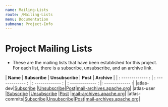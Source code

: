 ```yaml
---
name: Mailing-Lists
route: /Mailing-Lists
menu: Documentation
submenu: Project-Info  
---
```


# Project Mailing Lists


* These are the mailing lists that have been established for this project. For each list, there is a subscribe, unsubscribe, and an archive link.


| **Name** | **Subscribe** | **Unsubscribe** | **Post** | **Archive** |
| : ------------- : | : ------------- : | : ------------- : | : ------------- : |: ------------- :|
|atlas-dev|[Subscribe](mailto:dev-subscribe@atlas.incubator.apache.org) |[Unsubscribe](mailto:dev-unsubscribe@atlas.incubator.apache.org)|[Post](mailto:dev@atlas.incubator.apache.org)|[mail-archives.apache.org](http://mail-archives.apache.org/mod_mbox/atlas-dev/)|
|atlas-user |[Subscribe](mailto:user-subscribe@atlas.apache.org) |[Unsubscribe](mailto:user-unsubscribe@atlas.apache.org) |[Post](mailto:user@atlas.apache.org) |[mail-archives.apache.org](http://mail-archives.apache.org/mod_mbox/atlas-user/)|
|atlas-commits|[Subscribe](mailto:commits-subscribe@atlas.incubator.apache.org)|[Unsubscribe](mailto:commits-unsubscribe@atlas.incubator.apache.org)|[Post](mailto:commits@atlas.incubator.apache.org)|[mail-archives.apache.org](http://mail-archives.apache.org/mod_mbox/atlas-commits/)|
